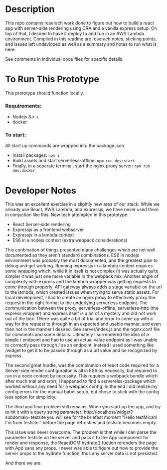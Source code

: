 # Description

This repo contains reserach work done to figure out how to build a react app with server-side
rendering using CRA and a vanilla express setup. On top of that, I desired to have it deploy to and
run in an AWS Lambda environment.
Compiled in this readme are reserach notes, sticking points, and issues left undevloped as well
as a summary and notes to run what is here.

See comments in individual code files for specific details.

# To Run This Prototype

This prototype should function locally.

### Requirements:

- Nodejs 8.x +
- docker

### To start:

All start up commands are wrapped into the package.json.

- Install packages: `npm i`
- Build assets and start serverless-offline: `npm run dev:start`
- Finally, in a separate terminal, start the nginx proxy server: `npm run dev:docker`

# Developer Notes

This was an excellent exercise in a slightly new area of our stack. While we already use React,
AWS Lambda, and expressjs, we have never used them in conjuction like this.
New tech attempted in this prototype:

- React Server-side rendering
- Expressjs as a frontend webserver
- Expressjs in a lambda context
- ES6 in a nodejs context (extra webpack considerations)

This conbination of things presented many challenges which are not well documented as they aren't standard
combinations.
ES6 in nodejs environment was probably the most documented, and the greatest pain to debug and get working.
Running expressjs in a lambda context requires some wrapping which, while it in itself is not complex (it was actually quite simple) it was
just one more variable in the webpack mix.
Another angle of complexity with express and the lambda wrapper was getting requests to come through properly.
API gateway always adds a stage variable on the url to the lambda, which created issues when trying to serve static assets.
For local development, I had to create an nginx proxy to effectively proxy the request in the right format to the
underlying serverless endpoint. The communication between the proxy, serverless-offline, serverless-http (the express wrapper) and express itself
is a bit of a mystery and did not work out of the box. THere was quite a bit of trial and error to come up with a way for the request to through
in an expected and usable manner, and even then not in the manner I desired. See server/index.js and the nginx.conf file for comments and some details.
Ultimately I surrendered the idea of a simple / endpoint and had to use an actual value endpoint as I
was unable to correctly pass through / as an endpoint. instead I used something like /widget to get it to be passed through as a url value and
be recognized by express.

The second great hurdle, was the combination of react code required for a Server-side render configuraiton
is all in ES6 by necessity, but required to run in a node context by necessity. This requires a webpack bundle
which after much trial and erorr, I happened to find a serverelss-package which worked without any need for a webpack config.
In the end I did realize my config errors for the manual babel setup, but chose to stick with the config less option
for simplicity.

The third and final problem still remains.
When you start up the app, and try to hit it with a query string parameter: http://localhost/widget?subdomain=testsite
you will see for the briefest moment "Hello testMicah! I'm from testsite." before the page refreshes and testsite becomes empty.

This issue was never overcome. The problem is that while I can parse the parameter testsite on the server and pass it to the App component
for render and response, the ReactDOM.hydrate() fuction rerenders the page with App sans any props. I never was able to figure out how
to provide the server props to the hydrate function, thus any server data is not persisted.

And there we are.
